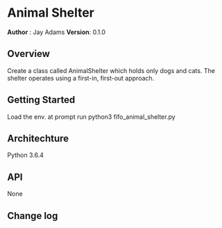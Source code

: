 # Animal Shelter

**Author** : Jay Adams
**Version**: 0.1.0

## Overview
Create a class called AnimalShelter which holds only dogs and cats. The shelter operates using a first-in, first-out approach.

## Getting Started
Load the env.  at prompt run python3 fifo_animal_shelter.py




## Architechture
Python 3.6.4

## API
None

## Change log